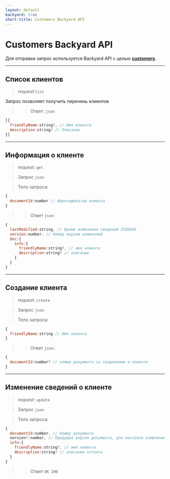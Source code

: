 ```yaml
---
layout: default
backyard: true
short-title: Customers Backyard API
---
```

# Customers Backyard API

Для отправки запрос используется Backyard API с целью __<u>customers</u>__.

***
## Список клиентов
> request:`list`

Запрос позволяет получить перечень клиентов

>> Ответ: `json`
```js
[{
  friendlyName:string?, // Имя клиента
  description:string? // Описание
}]
```

***
## Информация о клиенте
> request: `get`

> Запрос `json`

> Тело запроса:
```js
{
  documentId:number // Идентификатор клиента 
}
```

>>Ответ `json`:
```js
{
  lastModified:string, // Время изменения сведений ISO8601
  version:number, // Номер версии изменений
  doc:{
    info:{
      friendlyName:string?, // имя клиента
      description:string? // описание    
    }  
  }
}
```

***
## Создание клиента
> request: `create`

> Запрос `json`

> Тело запроса:
```js
{
  friendlyName:string // Имя клиента 
}
```

>>Ответ `json`:
```js
{
  documentId:number? // номер документа со сведениями о клиенте
}
```

***
## Изменение сведений о клиенте
> request: `update`

> Запрос `json`

> Тело запроса:
```js
{
  documentId:number, // Номер документа
  version?:number, // Предущая версия документа, для контроля изменений, оптионально
  info:{
    friendlyName:string?, // имя клиента
    description:string? // описание клтента
  } 
}
```

>>Ответ `OK 200`